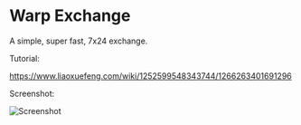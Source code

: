 # Warp Exchange

A simple, super fast, 7x24 exchange.

Tutorial:

https://www.liaoxuefeng.com/wiki/1252599548343744/1266263401691296

Screenshot:

![Screenshot](https://github.com/michaelliao/warpexchange/blob/master/screenshot.png?raw=true)

